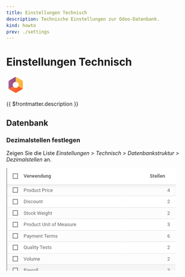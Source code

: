 ```yaml
---
title: Einstellungen Technisch
description: Technische Einstellungen zur Odoo-Datenbank.
kind: howto
prev: ./settings
---
```


# Einstellungen Technisch

![icons_odoo_settings](attachments/icons_odoo_settings.png)

{{ $frontmatter.description }}

## Datenbank

### Dezimalstellen festlegen

Zeigen Sie die Liste _Einstellungen > Technisch > Datenbankstruktur > Dezimalstellen_ an.

![](attachments/Einstellungen%20Technisch%20Dezimalstellen.png)
